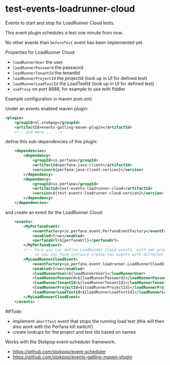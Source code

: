 # test-events-loadrunner-cloud

Events to start and stop for LoadRunner Cloud tests.

This event plugin schedules a test one minute from now.

No other events than `beforeTest` event has been implemented yet.

Properties for LoadRunner Cloud:
* `loadRunnerUser` the user 
* `loadRunnerPassword` the password 
* `loadRunnerTenantId` the tenantId 
* `loadRunnerProjectId` the projectId (look up in UI for defined test)
* `loadRunnerLoadTestId` the LoadTestId (look up in UI for defined test) 
* `useProxy` on port 8888, for example to use with fiddler

Example configuration in maven pom.xml:

Under an events enabled maven plugin: 

```xml
<plugin>
    <groupId>nl.stokpop</groupId>
    <artifactId>events-gatling-maven-plugin</artifactId>
    <!-- and more ... -->
```

define this sub-dependencies of this plugin:

```xml
    <dependencies>
        <dependency>
            <groupId>io.perfana</groupId>
            <artifactId>perfana-java-client</artifactId>
            <version>${perfana-java-client.version}</version>
        </dependency>
        <dependency>
            <groupId>io.perfana</groupId>
            <artifactId>test-events-loadrunner-cloud</artifactId>
            <version>${test-events-loadrunner-cloud.version}</version>
        </dependency>
    </dependencies>
```

and create an event for the LoadRunner Cloud:

```xml
    <events>
        <MyPerfanaEvent>
            <eventFactory>io.perfana.event.PerfanaEventFactory</eventFactory>
            <enabled>true</enabled>
            <perfanaUrl>${perfanaUrl}</perfanaUrl>
        </MyPerfanaEvent>
        <!-- here you can define LoadRunner Cloud events, with own properties per event,
             so you can form instance create two events with different load tests for example -->
        <MyLoadRunnerCloudEvent>
            <eventFactory>io.perfana.event.loadrunner.LoadRunnerCloudEventFactory</eventFactory>
            <enabled>true</enabled>
            <loadRunnerUser>${loadRunnerUser}</loadRunnerUser>
            <loadRunnerPassword>${loadRunnerPassword}</loadRunnerPassword>
            <loadRunnerTenantId>${loadRunnerTenantId}</loadRunnerTenantId>
            <loadRunnerProjectId>${loadRunnerProjectId}</loadRunnerProjectId>
            <loadRunnerLoadTestId>${loadRunnerLoadTestId}</loadRunnerLoadTestId>
        </MyLoadRunnerCloudEvent>
    </events>
```

##Todo

* implement `abortTest` event that stops the running load test (this will then also work with the Perfana kill switch!)
* create lookups for the project and test ids based on names

Works with the Stokpop event-scheduler framework: 
* https://github.com/stokpop/event-scheduler
* https://github.com/stokpop/events-gatling-maven-plugin
